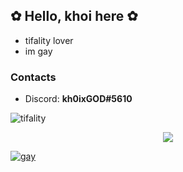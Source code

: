 ## ✿ Hello, khoi here ✿
- tifality lover
- im gay

### Contacts
- Discord: **kh0ixGOD#5610**

![tifality](https://i.imgur.com/2ejHqt1.jpg)

<p align="center">
  <img src="https://discord.c99.nl/widget/theme-1/984774157554311189.png"/>
</p>

[![gay](https://github-readme-stats.vercel.app/api?username=khoixgod&show_icons=true&theme=dracula)](https://github.com/anuraghazra/github-readme-stats)
